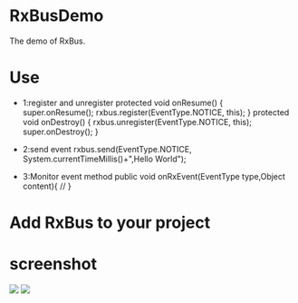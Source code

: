 # RxBusDemo
The demo of RxBus.

# Use
* 1:register and unregister
protected void onResume() {
    super.onResume();
    rxbus.register(EventType.NOTICE, this);
}
protected void onDestroy() {
    rxbus.unregister(EventType.NOTICE, this);
    super.onDestroy();
}

* 2:send event
rxbus.send(EventType.NOTICE, System.currentTimeMillis()+",Hello World");

* 3:Monitor event method
public void onRxEvent(EventType type,Object content){
    // 
}

# Add RxBus to your project

# screenshot
![](/imags/sec.png)
![](/imags/main.png)
